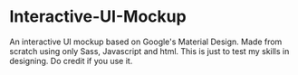 # Interactive-UI-Mockup
An interactive UI mockup based on Google's Material Design. Made from scratch using only Sass, Javascript and html. This is just to test my skills in designing.
Do credit if you use it.
